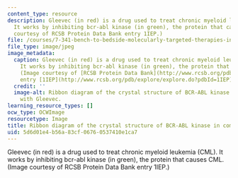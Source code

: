 ```yaml
---
content_type: resource
description: Gleevec (in red) is a drug used to treat chronic myeloid leukemia (CML).
  It works by inhibiting bcr-abl kinase (in green), the protein that causes CML. (Image
  courtesy of RCSB Protein Data Bank entry 1IEP.)
file: /courses/7-341-bench-to-bedside-molecularly-targeted-therapies-in-blood-disorders-and-malignancy-fall-2009/5d6d01e4b56a83cf06760537410e1ca7_7-341f09-th.jpg
file_type: image/jpeg
image_metadata:
  caption: Gleevec (in red) is a drug used to treat chronic myeloid leukemia (CML).
    It works by inhibiting bcr-abl kinase (in green), the protein that causes CML.
    (Image courtesy of [RCSB Protein Data Bank](http://www.rcsb.org/pdb/home/home.do)
    entry [1IEP](http://www.rcsb.org/pdb/explore/explore.do?pdbId=1IEP).)
  credit: ''
  image-alt: Ribbon diagram of the crystal structure of BCR-ABL kinase in complex
    with Gleevec.
learning_resource_types: []
ocw_type: OCWImage
resourcetype: Image
title: Ribbon diagram of the crystal structure of BCR-ABL kinase in complex with Gleevec
uid: 5d6d01e4-b56a-83cf-0676-0537410e1ca7
---
```

Gleevec (in red) is a drug used to treat chronic myeloid leukemia (CML). It works by inhibiting bcr-abl kinase (in green), the protein that causes CML. (Image courtesy of RCSB Protein Data Bank entry 1IEP.)

